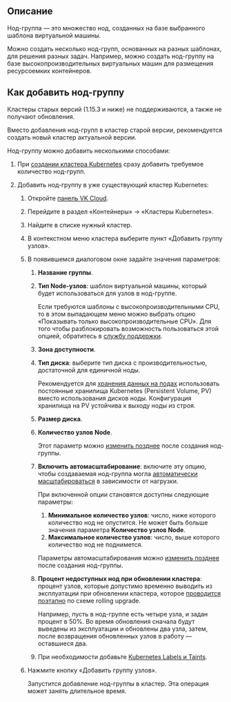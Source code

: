## Описание

Нод-группа — это множество нод, созданных на базе выбранного шаблона виртуальной машины.

Можно создать несколько нод-групп, основанных на разных шаблонах, для решения разных задач. Например, можно создать нод-группу на базе высокопроизводительных виртуальных машин для размещения ресурсоемких контейнеров.

## Как добавить нод-группу

<warn>

Кластеры старых версий (1.15.3 и ниже) не поддерживаются, а также не получают обновления.

Вместо добавления нод-групп в кластер старой версии, рекомендуется создать новый кластер актуальной версии.

</warn>

Нод-группу можно добавить несколькими способами:

1. При [создании кластера Kubernetes](../../k8s-clusters/create-k8s) сразу добавить требуемое количество нод-групп.
1. Добавить нод-группу в уже существующий кластер Kubernetes:

   1. Откройте [панель VK Cloud](https://mcs.mail.ru/app/).
   1. Перейдите в раздел «Контейнеры» → «Кластеры Kubernetes».
   1. Найдите в списке нужный кластер.
   1. В контекстном меню кластера выберите пункт «Добавить группу узлов».
   1. В появившемся диалоговом окне задайте значения параметров:

      1. **Название группы**.
      1. **Тип Node-узлов**: шаблон виртуальной машины, который будет использоваться для узлов в нод-группе.

         <info>

         Если требуются шаблоны с высокопроизводительными CPU, то в этом выпадающем меню можно выбрать опцию «Показывать только высокопроизводительные CPU».
         Для того чтобы разблокировать возможность пользоваться этой опцией, обратитесь в [службу поддержки](/contacts).

         </info>

      1. **Зона доступности**.
      1. **Тип диска**: выберите тип диска с производительностью, достаточной для единичной ноды.

         <info>

         Рекомендуется для [хранения данных на подах](../../k8s-pvc) использовать постоянные хранилища Kubernetes (Persistent Volume, PV) вместо использования дисков ноды.
         Конфигурация хранилища на PV устойчива к выходу ноды из строя.

         </info>

      1. **Размер диска**.
      1. **Количество узлов Node**.

         Этот параметр можно [изменить позднее](../../k8s-node-groups/change-k8s-node) после создания нод-группы.

      1. **Включить автомасштабирование**: включите эту опцию, чтобы создаваемая нод-группа могла [автоматически масштабироваться](../../k8s-clusters/k8s-scale/scale-k8s) в зависимости от нагрузки.

         При включенной опции становятся доступны следующие параметры:

         1. **Минимальное количество узлов**: число, ниже которого количество нод не опустится. Не может быть больше значения параметра **Количество узлов Node**.
         1. **Максимальное количество узлов**: число, выше которого количество нод не поднимется.

         Параметры автомасштабирования можно [изменить позднее](../../k8s-node-groups/change-k8s-node) после создания нод-группы.

      1. **Процент недоступных нод при обновлении кластера**: процент узлов, которые допустимо временно выводить из эксплуатации при обновлении кластера, которое [проводится поэтапно](../../k8s-clusters/update-k8s) по схеме rolling upgrade.

         Например, пусть в нод-группе есть четыре узла, и задан процент в 50%. Во время обновления сначала будут выведены из эксплуатации и обновлены два узла, затем, после возвращения обновленных узлов в работу — оставшиеся два.

      1. При необходимости добавьте [Kubernetes Labels и Taints](labels-and-taints).

   1. Нажмите кнопку «Добавить группу узлов».

      Запустится добавление нод-группы в кластер. Эта операция может занять длительное время.
